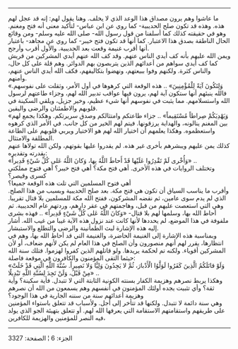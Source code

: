 ------------------------------------------------------------------------

ما عاشوا وهم يرون مصداق هذا الوعد الذي لا يخلف. وهنا يقول لهم: إنه قد
عجل لهم هذه. وهذه قد تكون صلح الحديبية- كما روي عن ابن عباس- لتأكيد معنى
أنه فتح ومغنم. وهو في حقيقته كذلك كما أسلفنا من قول رسول الله- صلى الله
عليه وسلم- ومن وقائع الحال الناطقة بصدق هذا الاعتبار. كما أنها قد تكون
فتح خيبر- كما روي عن مجاهد- باعتبار أنها أقرب غنيمة وقعت بعد الحديبية.
والأول أقرب وأرجح.  
ويمن الله عليهم بأنه كف أيدي الناس عنهم. وقد كف الله عنهم أيدي المشركين
من قريش كما كف أيدي سواهم من أعدائهم الذين يتربصون بهم الدوائر. وهم قلة
على كل حال، والناس كثرة. ولكنهم وفوا ببيعتهم، ونهضوا بتكاليفهم، فكف الله
أيدي الناس عنهم، وأمنهم.  
«وَلِتَكُونَ آيَةً لِلْمُؤْمِنِينَ» .. هذه الوقعة التي كرهوها في أول الأمر، وثقلت على
نفوسهم. فالله ينبئهم أنها ستكون آية لهم، يرون فيها عواقب تدبير الله لهم،
وجزاء طاعتهم لرسول الله واستسلامهم. مما يثبت في نفوسهم أنها شيء عظيم،
وخير جزيل، ويلقي السكينة في قلوبهم والاطمئنان والرضى واليقين.  
«وَيَهْدِيَكُمْ صِراطاً مُسْتَقِيماً» .. جزاء طاعتكم وامتثالكم وصدق سريرتكم. وهكذا
يجمع لهم بين المغنم ينالونه، والهداية يرزقونها. فيتم لهم الخير من كل
جانب. في الأمر الذي كرهوه واستعظموه. وهكذا يعلمهم أن اختيار الله لهم هو
الاختيار ويربي قلوبهم على الطاعة المطلقة والامتثال.  
كذلك يمن عليهم ويبشرهم بأخرى غير هذه. لم يقدروا عليها بقوتهم، ولكن الله
تولاها عنهم بقدرته وتقديره:  
«وَأُخْرى لَمْ تَقْدِرُوا عَلَيْها قَدْ أَحاطَ اللَّهُ بِها، وَكانَ اللَّهُ عَلى كُلِّ شَيْءٍ قَدِيراً»
..  
وتختلف الروايات في هذه الأخرى. أهي فتح مكة؟ أهي فتح خيبر؟ أهي فتوح
مملكتي كسرى وقيصر؟  
أهي فتوح المسلمين التي تلت هذه الوقعة جميعا؟  
وأقرب ما يناسب السياق أن تكون هي فتح مكة. بعد صلح الحديبية وبسبب من هذا
الصلح. الذي لم يدم سوى عامين، ثم نقضه المشركون، ففتح الله مكة للمسلمين
بلا قتال تقريبا. وهي التي استعصت عليهم من قبل، وهاجمتهم في عقر دارهم،
وردتهم عام الحديبية. ثم أحاط الله بها، وسلمها لهم بلا قتال- «وَكانَ اللَّهُ
عَلى كُلِّ شَيْءٍ قَدِيراً» .. فهذه بشرى ملفوفة في هذا الموضع، لم يحددها لأنها
كانت عند نزول هذه الآية غيبا من غيب الله. أشار إليه هذه الإشارة لبث
الطمأنينة والرضى والتطلع والاستبشار.  
وبمناسبة هذه الإشارة إلى الغنيمة الحاضرة، والغنيمة التي قد أحاط الله
بها، وهم في انتظارها، يقرر لهم أنهم منصورون وأن الصلح في هذا العام لم
يكن لأنهم ضعاف، أو لأن المشركين أقوياء. ولكنه تم لحكمة يريدها. ولو
قاتلهم الذين كفروا لهزموا. فتلك سنة الله حيثما التقى المؤمنون والكافرون
في موقعة فاصلة:  
«وَلَوْ قاتَلَكُمُ الَّذِينَ كَفَرُوا لَوَلَّوُا الْأَدْبارَ، ثُمَّ لا يَجِدُونَ وَلِيًّا وَلا نَصِيراً. سُنَّةَ
اللَّهِ الَّتِي قَدْ خَلَتْ مِنْ قَبْلُ، وَلَنْ تَجِدَ لِسُنَّةِ اللَّهِ تَبْدِيلًا» ..  
وهكذا يربط نصرهم وهزيمة الكفار بسنته الكونية الثابتة التي لا تتبدل. فأية
سكينة؟ وأية ثقة؟ وأي تثبيت يجده أولئك المؤمنون في أنفسهم وهم يسمعون من
الله أن نصرهم وهزيمة أعدائهم سنة من سننه الجارية في هذا الوجود؟  
وهي سنة دائمة لا تتبدل. ولكنها قد تتأخر إلى أجل. ولأسباب قد تتعلق
باستواء المؤمنين على طريقهم واستقامتهم الاستقامة التي يعرفها الله لهم.
أو تتعلق بتهيئة الجو الذي يولد فيه النصر للمؤمنين والهزيمة للكافرين،

------------------------------------------------------------------------

الجزء: 6 ¦ الصفحة: 3327
